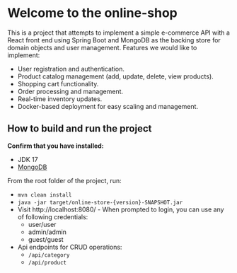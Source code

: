 # Welcome to the online-shop

This is a project that attempts to implement a simple e-commerce API with a React front end using Spring Boot and MongoDB as the backing store for domain objects and user management.  Features we would like to implement:  

* User registration and authentication.
* Product catalog management (add, update, delete, view products).
* Shopping cart functionality.
* Order processing and management.
* Real-time inventory updates.
* Docker-based deployment for easy scaling and management.

## How to build and run the project

**Confirm that you have installed:**
* JDK 17
* [MongoDB](https://www.mongodb.com/try/download/community)

From the root folder of the project, run:
* `mvn clean install`
* `java -jar target/online-store-{version}-SNAPSHOT.jar`
* Visit http://localhost:8080/ - When prompted to login, you can use any of following credentials:
  * user/user
  * admin/admin
  * guest/guest
* Api endpoints for CRUD operations:
  * `/api/category`
  * `/api/product`